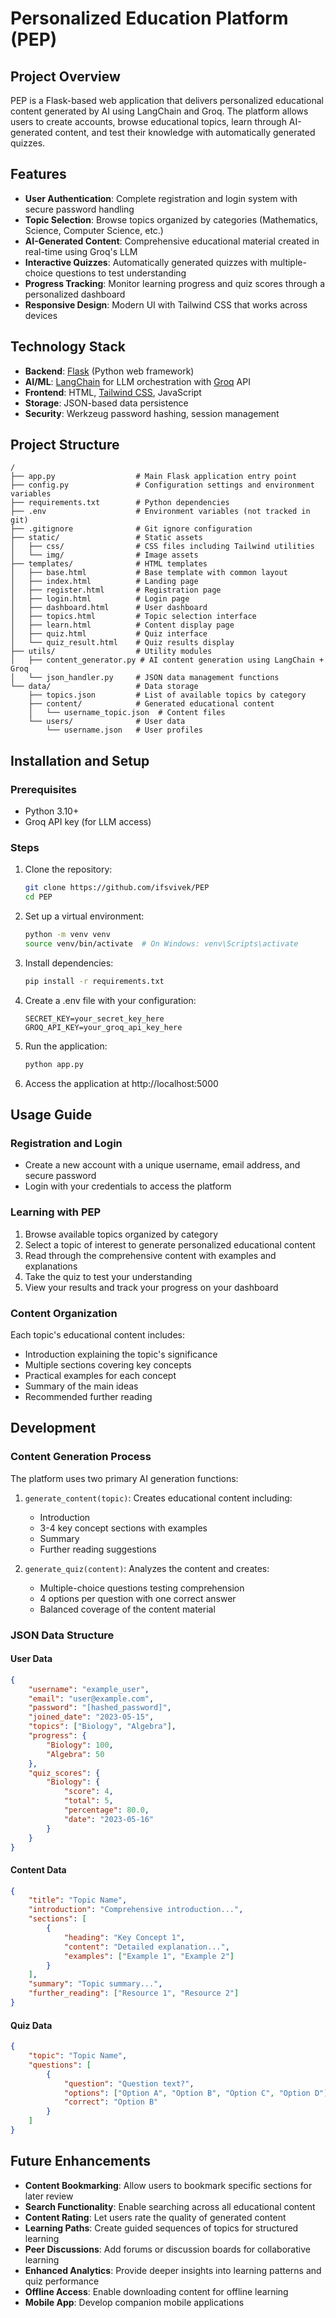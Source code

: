 # Personalized Education Platform (PEP)

## Project Overview

PEP is a Flask-based web application that delivers personalized educational content generated by AI using LangChain and Groq. The platform allows users to create accounts, browse educational topics, learn through AI-generated content, and test their knowledge with automatically generated quizzes.

## Features

-   **User Authentication**: Complete registration and login system with secure password handling
-   **Topic Selection**: Browse topics organized by categories (Mathematics, Science, Computer Science, etc.)
-   **AI-Generated Content**: Comprehensive educational material created in real-time using Groq's LLM
-   **Interactive Quizzes**: Automatically generated quizzes with multiple-choice questions to test understanding
-   **Progress Tracking**: Monitor learning progress and quiz scores through a personalized dashboard
-   **Responsive Design**: Modern UI with Tailwind CSS that works across devices

## Technology Stack

-   **Backend**: [Flask](https://flask.palletsprojects.com/) (Python web framework)
-   **AI/ML**: [LangChain](https://www.langchain.com/) for LLM orchestration with [Groq](https://groq.com/) API
-   **Frontend**: HTML, [Tailwind CSS](https://tailwindcss.com/), JavaScript
-   **Storage**: JSON-based data persistence
-   **Security**: Werkzeug password hashing, session management

## Project Structure

```
/
├── app.py                  # Main Flask application entry point
├── config.py               # Configuration settings and environment variables
├── requirements.txt        # Python dependencies
├── .env                    # Environment variables (not tracked in git)
├── .gitignore              # Git ignore configuration
├── static/                 # Static assets
│   ├── css/                # CSS files including Tailwind utilities
│   └── img/                # Image assets
├── templates/              # HTML templates
│   ├── base.html           # Base template with common layout
│   ├── index.html          # Landing page
│   ├── register.html       # Registration page
│   ├── login.html          # Login page
│   ├── dashboard.html      # User dashboard
│   ├── topics.html         # Topic selection interface
│   ├── learn.html          # Content display page
│   ├── quiz.html           # Quiz interface
│   └── quiz_result.html    # Quiz results display
├── utils/                  # Utility modules
│   ├── content_generator.py # AI content generation using LangChain + Groq
│   └── json_handler.py     # JSON data management functions
└── data/                   # Data storage
    ├── topics.json         # List of available topics by category
    ├── content/            # Generated educational content
    │   └── username_topic.json  # Content files
    └── users/              # User data
        └── username.json   # User profiles
```

## Installation and Setup

### Prerequisites

-   Python 3.10+
-   Groq API key (for LLM access)

### Steps

1. Clone the repository:

    ```bash
    git clone https://github.com/ifsvivek/PEP
    cd PEP
    ```

2. Set up a virtual environment:

    ```bash
    python -m venv venv
    source venv/bin/activate  # On Windows: venv\Scripts\activate
    ```

3. Install dependencies:

    ```bash
    pip install -r requirements.txt
    ```

4. Create a .env file with your configuration:

    ```
    SECRET_KEY=your_secret_key_here
    GROQ_API_KEY=your_groq_api_key_here
    ```

5. Run the application:

    ```bash
    python app.py
    ```

6. Access the application at http://localhost:5000

## Usage Guide

### Registration and Login

-   Create a new account with a unique username, email address, and secure password
-   Login with your credentials to access the platform

### Learning with PEP

1. Browse available topics organized by category
2. Select a topic of interest to generate personalized educational content
3. Read through the comprehensive content with examples and explanations
4. Take the quiz to test your understanding
5. View your results and track your progress on your dashboard

### Content Organization

Each topic's educational content includes:

-   Introduction explaining the topic's significance
-   Multiple sections covering key concepts
-   Practical examples for each concept
-   Summary of the main ideas
-   Recommended further reading

## Development

### Content Generation Process

The platform uses two primary AI generation functions:

1. `generate_content(topic)`: Creates educational content including:

    - Introduction
    - 3-4 key concept sections with examples
    - Summary
    - Further reading suggestions

2. `generate_quiz(content)`: Analyzes the content and creates:
    - Multiple-choice questions testing comprehension
    - 4 options per question with one correct answer
    - Balanced coverage of the content material

### JSON Data Structure

#### User Data

```json
{
    "username": "example_user",
    "email": "user@example.com",
    "password": "[hashed_password]",
    "joined_date": "2023-05-15",
    "topics": ["Biology", "Algebra"],
    "progress": {
        "Biology": 100,
        "Algebra": 50
    },
    "quiz_scores": {
        "Biology": {
            "score": 4,
            "total": 5,
            "percentage": 80.0,
            "date": "2023-05-16"
        }
    }
}
```

#### Content Data

```json
{
    "title": "Topic Name",
    "introduction": "Comprehensive introduction...",
    "sections": [
        {
            "heading": "Key Concept 1",
            "content": "Detailed explanation...",
            "examples": ["Example 1", "Example 2"]
        }
    ],
    "summary": "Topic summary...",
    "further_reading": ["Resource 1", "Resource 2"]
}
```

#### Quiz Data

```json
{
    "topic": "Topic Name",
    "questions": [
        {
            "question": "Question text?",
            "options": ["Option A", "Option B", "Option C", "Option D"],
            "correct": "Option B"
        }
    ]
}
```

## Future Enhancements

-   **Content Bookmarking**: Allow users to bookmark specific sections for later review
-   **Search Functionality**: Enable searching across all educational content
-   **Content Rating**: Let users rate the quality of generated content
-   **Learning Paths**: Create guided sequences of topics for structured learning
-   **Peer Discussions**: Add forums or discussion boards for collaborative learning
-   **Enhanced Analytics**: Provide deeper insights into learning patterns and quiz performance
-   **Offline Access**: Enable downloading content for offline learning
-   **Mobile App**: Develop companion mobile applications
